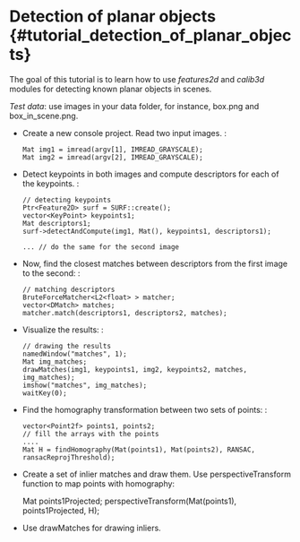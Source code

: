 Detection of planar objects {#tutorial_detection_of_planar_objects}
===========================

The goal of this tutorial is to learn how to use *features2d* and *calib3d* modules for detecting
known planar objects in scenes.

*Test data*: use images in your data folder, for instance, box.png and box_in_scene.png.

-   Create a new console project. Read two input images. :

        Mat img1 = imread(argv[1], IMREAD_GRAYSCALE);
        Mat img2 = imread(argv[2], IMREAD_GRAYSCALE);

-   Detect keypoints in both images and compute descriptors for each of the keypoints. :

        // detecting keypoints
        Ptr<Feature2D> surf = SURF::create();
        vector<KeyPoint> keypoints1;
        Mat descriptors1;
        surf->detectAndCompute(img1, Mat(), keypoints1, descriptors1);

        ... // do the same for the second image

-   Now, find the closest matches between descriptors from the first image to the second: :

        // matching descriptors
        BruteForceMatcher<L2<float> > matcher;
        vector<DMatch> matches;
        matcher.match(descriptors1, descriptors2, matches);

-   Visualize the results: :

        // drawing the results
        namedWindow("matches", 1);
        Mat img_matches;
        drawMatches(img1, keypoints1, img2, keypoints2, matches, img_matches);
        imshow("matches", img_matches);
        waitKey(0);

-   Find the homography transformation between two sets of points: :

        vector<Point2f> points1, points2;
        // fill the arrays with the points
        ....
        Mat H = findHomography(Mat(points1), Mat(points2), RANSAC, ransacReprojThreshold);

-   Create a set of inlier matches and draw them. Use perspectiveTransform function to map points
    with homography:

    Mat points1Projected; perspectiveTransform(Mat(points1), points1Projected, H);

-   Use drawMatches for drawing inliers.


